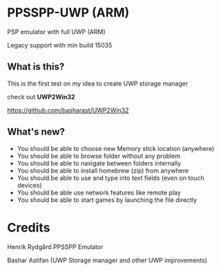 # PPSSPP-UWP (ARM)
PSP emulator with full UWP (ARM)

Legacy support with min build 15035


## What is this?

This is the first test on my idea to create UWP storage manager

check out **UWP2Win32**

https://github.com/basharast/UWP2Win32


## What's new?

- You should be able to choose new Memory stick location (anywhere)
- You should be able to browse folder without any problem
- You should be able to navigate between folders internally
- You should be able to install homebrew (zip) from anywhere
- You should be able to use and type into text fields (even on touch devices)
- You should be able use network features like remote play
- You should be able to start games by launching the file directly


# Credits

Henrik Rydgård PPSSPP Emulator

Bashar Astifan (UWP Storage manager and other UWP improvements)
